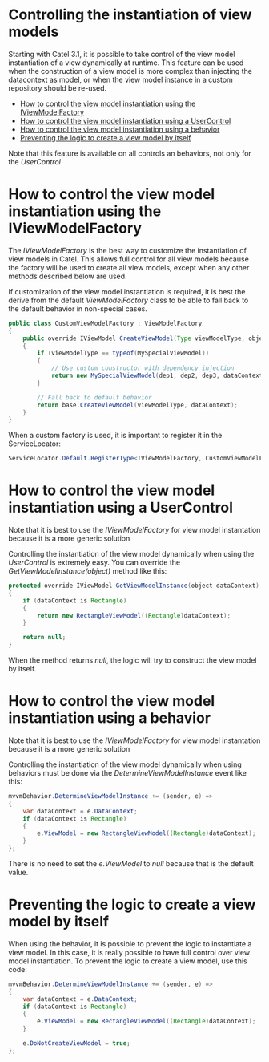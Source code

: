# Controlling the instantiation of view models

Starting with Catel 3.1, it is possible to take control of the view model instantiation of a view dynamically at runtime. This feature can be used when the construction of a view model is more complex than injecting the datacontext as model, or when the view model instance in a custom repository should be re-used.

-   [How to control the view model instantiation using the IViewModelFactory](#Controllingtheinstantiationofviewmodels-HowtocontroltheviewmodelinstantiationusingtheIViewModelFactory)
-   [How to control the view model instantiation using a UserControl](#Controllingtheinstantiationofviewmodels-HowtocontroltheviewmodelinstantiationusingaUserControl)
-   [How to control the view model instantiation using a behavior](#Controllingtheinstantiationofviewmodels-Howtocontroltheviewmodelinstantiationusingabehavior)
-   [Preventing the logic to create a view model by itself](#Controllingtheinstantiationofviewmodels-Preventingthelogictocreateaviewmodelbyitself)

Note that this feature is available on all controls an behaviors, not only for the *UserControl*

# How to control the view model instantiation using the IViewModelFactory

The *IViewModelFactory* is the best way to customize the instantiation of view models in Catel. This allows full control for all view models because the factory will be used to create all view models, except when any other methods described below are used.

If customization of the view model instantiation is required, it is best the derive from the default *ViewModelFactory* class to be able to fall back to the default behavior in non-special cases.

``` {.java data-syntaxhighlighter-params="brush: java; gutter: false; theme: Confluence" data-theme="Confluence" style="brush: java; gutter: false; theme: Confluence"}
public class CustomViewModelFactory : ViewModelFactory
{
    public override IViewModel CreateViewModel(Type viewModelType, object dataContext)
    {
        if (viewModelType == typeof(MySpecialViewModel))
        {
            // Use custom constructor with dependency injection
            return new MySpecialViewModel(dep1, dep2, dep3, dataContext);
        }

        // Fall back to default behavior
        return base.CreateViewModel(viewModelType, dataContext);
    }
}
```

When a custom factory is used, it is important to register it in the ServiceLocator:

``` {.java data-syntaxhighlighter-params="brush: java; gutter: false; theme: Confluence" data-theme="Confluence" style="brush: java; gutter: false; theme: Confluence"}
ServiceLocator.Default.RegisterType<IViewModelFactory, CustomViewModelFactory>();
```

# How to control the view model instantiation using a UserControl

Note that it is best to use the *IViewModelFactory* for view model instantation because it is a more generic solution

Controlling the instantiation of the view model dynamically when using the *UserControl* is extremely easy. You can override the *GetViewModelInstance(object)* method like this:

``` {.java data-syntaxhighlighter-params="brush: java; gutter: false; theme: Confluence" data-theme="Confluence" style="brush: java; gutter: false; theme: Confluence"}
protected override IViewModel GetViewModelInstance(object dataContext)
{
    if (dataContext is Rectangle)
    {
        return new RectangleViewModel((Rectangle)dataContext);
    }

    return null;
}
```

When the method returns *null*, the logic will try to construct the view model by itself.

# How to control the view model instantiation using a behavior

Note that it is best to use the *IViewModelFactory* for view model instantation because it is a more generic solution

Controlling the instantiation of the view model dynamically when using behaviors must be done via the *DetermineViewModelInstance* event like this:

``` {.java data-syntaxhighlighter-params="brush: java; gutter: false; theme: Confluence" data-theme="Confluence" style="brush: java; gutter: false; theme: Confluence"}
mvvmBehavior.DetermineViewModelInstance += (sender, e) =>
{
    var dataContext = e.DataContext;
    if (dataContext is Rectangle)
    {
        e.ViewModel = new RectangleViewModel((Rectangle)dataContext);
    }
};
```

There is no need to set the *e.ViewModel* to *null* because that is the default value.

# Preventing the logic to create a view model by itself

When using the behavior, it is possible to prevent the logic to instantiate a view model. In this case, it is really possible to have full control over view model instantiation. To prevent the logic to create a view model, use this code:

``` {.java data-syntaxhighlighter-params="brush: java; gutter: false; theme: Confluence" data-theme="Confluence" style="brush: java; gutter: false; theme: Confluence"}
mvvmBehavior.DetermineViewModelInstance += (sender, e) =>
{
    var dataContext = e.DataContext;
    if (dataContext is Rectangle)
    {
        e.ViewModel = new RectangleViewModel((Rectangle)dataContext);
    }

    e.DoNotCreateViewModel = true;
};
```
